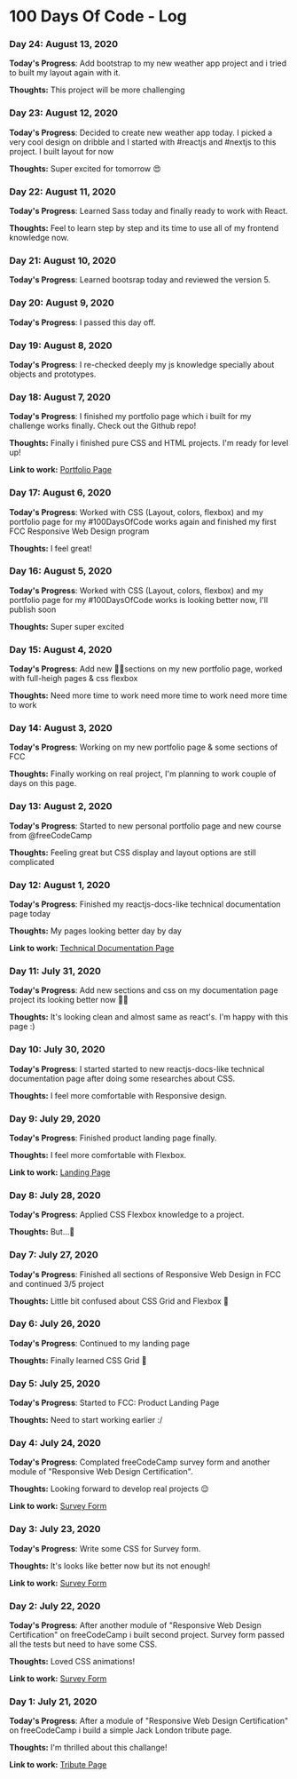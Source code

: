 # 100 Days Of Code - Log

### Day 24: August 13, 2020

**Today's Progress**: Add bootstrap to my new weather app project and i tried to built my layout again with it.

**Thoughts:** This project will be more challenging

### Day 23: August 12, 2020

**Today's Progress**: Decided to create new weather app today. I picked a very cool design on dribble and I started with #reactjs and #nextjs to this project. I built layout for now

**Thoughts:** Super excited for tomorrow 😍

### Day 22: August 11, 2020

**Today's Progress**: Learned Sass today and finally ready to work with React.

**Thoughts:** Feel to learn step by step and its time to use all of my frontend knowledge now.

### Day 21: August 10, 2020

**Today's Progress**: Learned bootsrap today and reviewed the version 5.

### Day 20: August 9, 2020

**Today's Progress**: I passed this day off.

### Day 19: August 8, 2020

**Today's Progress**: I re-checked deeply my js knowledge specially about objects and prototypes.

### Day 18: August 7, 2020

**Today's Progress**: I finished my portfolio page which i built for my challenge works finally. Check out the Github repo!

**Thoughts:** Finally i finished pure CSS and HTML projects. I'm ready for level up!

**Link to work:** [Portfolio Page](https://github.com/metinogurlu/portfolio)

### Day 17: August 6, 2020

**Today's Progress**: Worked with CSS (Layout, colors, flexbox) and my portfolio page for my #100DaysOfCode works again and finished my first FCC Responsive Web Design program 

**Thoughts:** I feel great! 

### Day 16: August 5, 2020

**Today's Progress**: Worked with CSS (Layout, colors, flexbox) and my portfolio page for my #100DaysOfCode works is looking better now, I'll publish soon

**Thoughts:** Super super excited 

### Day 15: August 4, 2020

**Today's Progress**: Add new 🤏🏻sections on my new portfolio page, worked with full-heigh pages & css flexbox 

**Thoughts:** Need more time to work need more time to work need more time to work

### Day 14: August 3, 2020

**Today's Progress**: Working on my new portfolio page & some sections of FCC

**Thoughts:** Finally working on real project, I'm planning to work couple of days on this page.

### Day 13: August 2, 2020

**Today's Progress**: Started to new personal portfolio page and new course from @freeCodeCamp 

**Thoughts:** Feeling great but CSS display and layout options are still complicated

### Day 12: August 1, 2020

**Today's Progress**: Finished my reactjs-docs-like technical documentation page today

**Thoughts:** My pages looking better day by day

**Link to work:** [Technical Documentation Page](https://codepen.io/metinogurlu/full/NWxQORd)

### Day 11: July 31, 2020

**Today's Progress**: Add new sections and css on my documentation page project its looking better now 💪🏻

**Thoughts:** It's looking clean and almost same as react's. I'm happy with this page :)

### Day 10: July 30, 2020

**Today's Progress**: I started started to new reactjs-docs-like technical documentation page after doing some researches about CSS.

**Thoughts:** I feel more comfortable with Responsive design.

### Day 9: July 29, 2020

**Today's Progress**: Finished product landing page finally.

**Thoughts:** I feel more comfortable with Flexbox.

**Link to work:** [Landing Page](https://codepen.io/metinogurlu/pen/qBbzqzN)

### Day 8: July 28, 2020

**Today's Progress**: Applied CSS Flexbox knowledge to a project. 

**Thoughts:** But...🤔

### Day 7: July 27, 2020

**Today's Progress**: Finished all sections of Responsive Web Design in FCC and continued 3/5 project

**Thoughts:** Little bit confused about CSS Grid and Flexbox 🤟

### Day 6: July 26, 2020

**Today's Progress**: Continued to my landing page

**Thoughts:** Finally learned CSS Grid 🤟

### Day 5: July 25, 2020

**Today's Progress**: Started to FCC: Product Landing Page

**Thoughts:** Need to start working earlier :/

### Day 4: July 24, 2020

**Today's Progress**: Complated freeCodeCamp survey form and another module of "Responsive Web Design Certification".

**Thoughts:** Looking forward to develop real projects 😌

**Link to work:** [Survey Form](https://codepen.io/metinogurlu/pen/KKVJmYg)

### Day 3: July 23, 2020

**Today's Progress**: Write some CSS for Survey form.

**Thoughts:** It's looks like better now but its not enough!

**Link to work:** [Survey Form](https://codepen.io/metinogurlu/pen/KKVJmYg)

### Day 2: July 22, 2020

**Today's Progress**: After another module of "Responsive Web Design Certification" on freeCodeCamp i built second project. Survey form passed all the tests but need to have some CSS.

**Thoughts:** Loved CSS animations!

**Link to work:** [Survey Form](https://codepen.io/metinogurlu/pen/KKVJmYg)

### Day 1: July 21, 2020

**Today's Progress**: After a module of "Responsive Web Design Certification" on 
freeCodeCamp i build a simple Jack London tribute page. 

**Thoughts:** I'm thrilled about this challange!

**Link to work:** [Tribute Page](https://codepen.io/metinogurlu/pen/pogqGON)